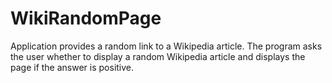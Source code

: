 # WikiRandomPage
Application provides a random link to a Wikipedia article. The program asks the user whether to display a random Wikipedia article and displays the page if the answer is positive.
